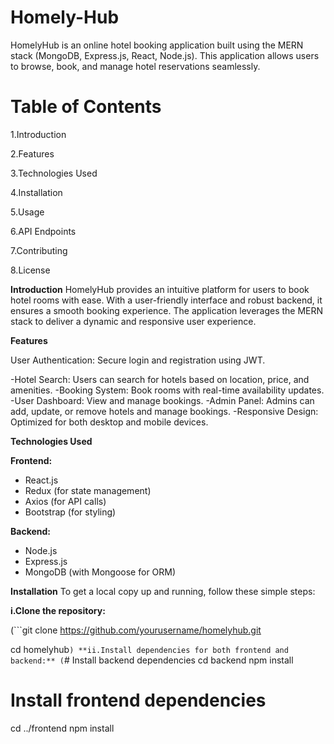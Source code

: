 # Homely-Hub
HomelyHub is an online hotel booking application built using the MERN stack (MongoDB, Express.js, React, Node.js). This application allows users to browse, book, and manage hotel reservations seamlessly.

# Table of Contents

1.Introduction

2.Features

3.Technologies Used

4.Installation

5.Usage

6.API Endpoints

7.Contributing

8.License

**Introduction**
HomelyHub provides an intuitive platform for users to book hotel rooms with ease. With a user-friendly interface and robust backend, it ensures a smooth booking experience. The application leverages the MERN stack to deliver a dynamic and responsive user experience.

**Features**

User Authentication: Secure login and registration using JWT.

-Hotel Search: Users can search for hotels based on location, price, and amenities.
-Booking System: Book rooms with real-time availability updates.
-User Dashboard: View and manage bookings.
-Admin Panel: Admins can add, update, or remove hotels and manage bookings.
-Responsive Design: Optimized for both desktop and mobile devices.

**Technologies Used**

**Frontend:**

- React.js
- Redux (for state management)
- Axios (for API calls)
- Bootstrap (for styling)

**Backend:**
- Node.js
- Express.js
- MongoDB (with Mongoose for ORM)

**Installation**
To get a local copy up and running, follow these simple steps:

**i.Clone the repository:**

(```git clone https://github.com/yourusername/homelyhub.git

cd homelyhub```)
**ii.Install dependencies for both frontend and backend:**
(```# Install backend dependencies
cd backend
npm install

# Install frontend dependencies
cd ../frontend
npm install
```)

